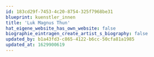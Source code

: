 ```yaml
---
id: 183cd29f-7453-4c20-8754-325f7968be31
blueprint: kuenstler_innen
title: 'Luk Magnus Thun'
hat_eigene_website_has_own_website: false
biographie_eintragen_create_artist_s_biography: false
updated_by: b1a43fd3-c865-4122-b6cc-50cfa81a1985
updated_at: 1629900619
---
```

